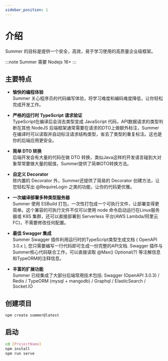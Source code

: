 ```yaml
---
sidebar_position: 1
---
```


# 介绍

Summer 的目标是提供一个安全，高效，易于学习使用的高质量企业级框架。

:::note
Summer 需要 Nodejs 16+
:::

## 主要特点

- **愉快的编程体验**<br/>
  Summer 关心程序员的代码编写体验，将学习难度和编码难度降低，让你轻松完成开发工作。

- **严格的运行时 TypeScript 请求验证**<br/>
  TypeScript在编译后会消去类型变成 JavaScript 代码，API数据请求的类型判断在其他 NodeJS 后端框架通常需要在请求的DTO上做额外标注，Summer在编译时可以读取并自动标注请求结构类型，省去了类型的重复标注。这也是你的后端应用更安全。

- **简单 DTO 转换**<br/>
  后端开发会有大量的代码在做 DTO 转换，类似Java这样的开发语言碰到大对象常常要做大量的赋值，Summer提供了简单DTO转换方法。

- **自定义 Decorator**<br/>
  除内置的 Decorator 外，Summer还提供了简易的 Decorator 创建方法，让您轻松写出 @RequireLogin 之类的功能，让你的代码更优雅。

- **一次编译部署多种类型服务器**<br/>
  Summer 使用 ESBuild 打包，一次性打包成一个可执行文件，让部署变得更简单。这个兼容的可执行文件不仅可以使用 node 命令启动运行在Linux服务器或 K8S 集群，还可以直接部署到 Serverless 平台(AWS Lambda/阿里云FC)，不需要修改任何配置。

- **最佳 Swagger 集成**<br/>
  Summer Swagger 插件利用运行时的TypeScript类型生成文档 ( OpenAPI 3.0.x ), 您只需要编写一行代码即可生成一份完整的API文档. Swagger 插件与Summer核心代码联合工作，可以直接读取 @Max() Optional(?) 等注解信息和TypeORM的注释信息。

- **丰富的扩展功能**<br/>
  Summer 已经集成了大部分后端常用技术包括: Swagger (OpenAPI 3.0.3) / Redis / TypeORM (mysql + mangodb) / Graphql / ElasticSearch / Socket.IO

## 创建项目

```bash
npm create summer@latest
```

## 启动

```bash
cd [ProjectName]
npm install
npm run serve
```

